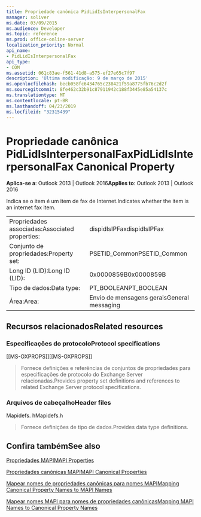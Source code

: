 ```yaml
---
title: Propriedade canônica PidLidIsInterpersonalFax
manager: soliver
ms.date: 03/09/2015
ms.audience: Developer
ms.topic: reference
ms.prod: office-online-server
localization_priority: Normal
api_name:
- PidLidIsInterpersonalFax
api_type:
- COM
ms.assetid: 061c83ae-f561-41d8-a575-ef27e65c7f97
description: 'Última modificação: 9 de março de 2015'
ms.openlocfilehash: becb058fc6434765c238421f59a8775fb76c2d2f
ms.sourcegitcommit: 8fe462c32b91c87911942c188f3445e85a54137c
ms.translationtype: MT
ms.contentlocale: pt-BR
ms.lasthandoff: 04/23/2019
ms.locfileid: "32315439"
---
```

# <a name="pidlidisinterpersonalfax-canonical-property"></a><span data-ttu-id="73e4f-103">Propriedade canônica PidLidIsInterpersonalFax</span><span class="sxs-lookup"><span data-stu-id="73e4f-103">PidLidIsInterpersonalFax Canonical Property</span></span>

  
  
<span data-ttu-id="73e4f-104">**Aplica-se a**: Outlook 2013 | Outlook 2016</span><span class="sxs-lookup"><span data-stu-id="73e4f-104">**Applies to**: Outlook 2013 | Outlook 2016</span></span> 
  
<span data-ttu-id="73e4f-105">Indica se o item é um item de fax de Internet.</span><span class="sxs-lookup"><span data-stu-id="73e4f-105">Indicates whether the item is an internet fax item.</span></span>
  
|||
|:-----|:-----|
|<span data-ttu-id="73e4f-106">Propriedades associadas:</span><span class="sxs-lookup"><span data-stu-id="73e4f-106">Associated properties:</span></span>  <br/> |<span data-ttu-id="73e4f-107">dispidIsIPFax</span><span class="sxs-lookup"><span data-stu-id="73e4f-107">dispidIsIPFax</span></span>  <br/> |
|<span data-ttu-id="73e4f-108">Conjunto de propriedades:</span><span class="sxs-lookup"><span data-stu-id="73e4f-108">Property set:</span></span>  <br/> |<span data-ttu-id="73e4f-109">PSETID_Common</span><span class="sxs-lookup"><span data-stu-id="73e4f-109">PSETID_Common</span></span>  <br/> |
|<span data-ttu-id="73e4f-110">Long ID (LID):</span><span class="sxs-lookup"><span data-stu-id="73e4f-110">Long ID (LID):</span></span>  <br/> |<span data-ttu-id="73e4f-111">0x0000859B</span><span class="sxs-lookup"><span data-stu-id="73e4f-111">0x0000859B</span></span>  <br/> |
|<span data-ttu-id="73e4f-112">Tipo de dados:</span><span class="sxs-lookup"><span data-stu-id="73e4f-112">Data type:</span></span>  <br/> |<span data-ttu-id="73e4f-113">PT_BOOLEAN</span><span class="sxs-lookup"><span data-stu-id="73e4f-113">PT_BOOLEAN</span></span>  <br/> |
|<span data-ttu-id="73e4f-114">Área:</span><span class="sxs-lookup"><span data-stu-id="73e4f-114">Area:</span></span>  <br/> |<span data-ttu-id="73e4f-115">Envio de mensagens gerais</span><span class="sxs-lookup"><span data-stu-id="73e4f-115">General messaging</span></span>  <br/> |
   
## <a name="related-resources"></a><span data-ttu-id="73e4f-116">Recursos relacionados</span><span class="sxs-lookup"><span data-stu-id="73e4f-116">Related resources</span></span>

### <a name="protocol-specifications"></a><span data-ttu-id="73e4f-117">Especificações do protocolo</span><span class="sxs-lookup"><span data-stu-id="73e4f-117">Protocol specifications</span></span>

<span data-ttu-id="73e4f-118">[[MS-OXPROPS]]</span><span class="sxs-lookup"><span data-stu-id="73e4f-118">[[MS-OXPROPS]]</span></span> 
  
> <span data-ttu-id="73e4f-119">Fornece definições e referências de conjuntos de propriedades para especificações de protocolo do Exchange Server relacionadas.</span><span class="sxs-lookup"><span data-stu-id="73e4f-119">Provides property set definitions and references to related Exchange Server protocol specifications.</span></span>
    
### <a name="header-files"></a><span data-ttu-id="73e4f-120">Arquivos de cabeçalho</span><span class="sxs-lookup"><span data-stu-id="73e4f-120">Header files</span></span>

<span data-ttu-id="73e4f-121">Mapidefs. h</span><span class="sxs-lookup"><span data-stu-id="73e4f-121">Mapidefs.h</span></span>
  
> <span data-ttu-id="73e4f-122">Fornece definições de tipo de dados.</span><span class="sxs-lookup"><span data-stu-id="73e4f-122">Provides data type definitions.</span></span>
    
## <a name="see-also"></a><span data-ttu-id="73e4f-123">Confira também</span><span class="sxs-lookup"><span data-stu-id="73e4f-123">See also</span></span>



[<span data-ttu-id="73e4f-124">Propriedades MAPI</span><span class="sxs-lookup"><span data-stu-id="73e4f-124">MAPI Properties</span></span>](mapi-properties.md)
  
[<span data-ttu-id="73e4f-125">Propriedades canônicas MAPI</span><span class="sxs-lookup"><span data-stu-id="73e4f-125">MAPI Canonical Properties</span></span>](mapi-canonical-properties.md)
  
[<span data-ttu-id="73e4f-126">Mapear nomes de propriedades canônicas para nomes MAPI</span><span class="sxs-lookup"><span data-stu-id="73e4f-126">Mapping Canonical Property Names to MAPI Names</span></span>](mapping-canonical-property-names-to-mapi-names.md)
  
[<span data-ttu-id="73e4f-127">Mapear nomes MAPI para nomes de propriedades canônicas</span><span class="sxs-lookup"><span data-stu-id="73e4f-127">Mapping MAPI Names to Canonical Property Names</span></span>](mapping-mapi-names-to-canonical-property-names.md)

